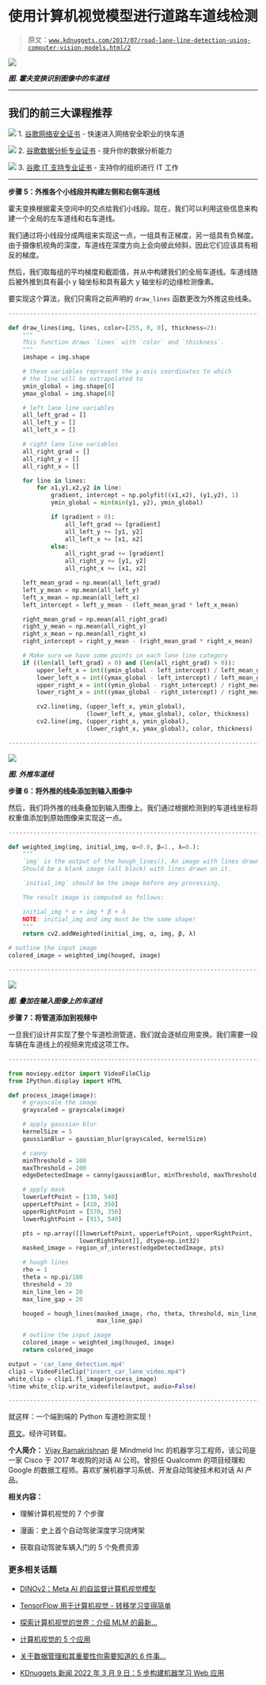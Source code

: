 # 使用计算机视觉模型进行道路车道线检测

> 原文：[`www.kdnuggets.com/2017/07/road-lane-line-detection-using-computer-vision-models.html/2`](https://www.kdnuggets.com/2017/07/road-lane-line-detection-using-computer-vision-models.html/2)

![](img/ea9c916ec7097bd41c50b754c209edfd.png)

***图. 霍夫变换识别图像中的车道线***

* * *

## 我们的前三大课程推荐

![](img/0244c01ba9267c002ef39d4907e0b8fb.png) 1\. [谷歌网络安全证书](https://www.kdnuggets.com/google-cybersecurity) - 快速进入网络安全职业的快车道

![](img/e225c49c3c91745821c8c0368bf04711.png) 2\. [谷歌数据分析专业证书](https://www.kdnuggets.com/google-data-analytics) - 提升你的数据分析能力

![](img/0244c01ba9267c002ef39d4907e0b8fb.png) 3\. [谷歌 IT 支持专业证书](https://www.kdnuggets.com/google-itsupport) - 支持你的组织进行 IT 工作

* * *

**步骤 5：外推各个小线段并构建左侧和右侧车道线**

霍夫变换根据霍夫空间中的交点给我们小线段。现在，我们可以利用这些信息来构建一个全局的左车道线和右车道线。

我们通过将小线段分成两组来实现这一点，一组具有正梯度，另一组具有负梯度。由于摄像机视角的深度，车道线在深度方向上会向彼此倾斜，因此它们应该具有相反的梯度。

然后，我们取每组的平均梯度和截距值，并从中构建我们的全局车道线。车道线随后被外推到具有最小 y 轴坐标和具有最大 y 轴坐标的边缘检测像素。

要实现这个算法，我们只需将之前声明的 `draw_lines` 函数更改为外推这些线条。

```py
---------------------------------------------------------------------------
```

```py
def draw_lines(img, lines, color=[255, 0, 0], thickness=2):
    """
    This function draws `lines` with `color` and `thickness`.    
    """
    imshape = img.shape

    # these variables represent the y-axis coordinates to which 
    # the line will be extrapolated to
    ymin_global = img.shape[0]
    ymax_global = img.shape[0]

    # left lane line variables
    all_left_grad = []
    all_left_y = []
    all_left_x = []

    # right lane line variables
    all_right_grad = []
    all_right_y = []
    all_right_x = []

    for line in lines:
        for x1,y1,x2,y2 in line:
            gradient, intercept = np.polyfit((x1,x2), (y1,y2), 1)
            ymin_global = min(min(y1, y2), ymin_global)

            if (gradient > 0):
                all_left_grad += [gradient]
                all_left_y += [y1, y2]
                all_left_x += [x1, x2]
            else:
                all_right_grad += [gradient]
                all_right_y += [y1, y2]
                all_right_x += [x1, x2]

    left_mean_grad = np.mean(all_left_grad)
    left_y_mean = np.mean(all_left_y)
    left_x_mean = np.mean(all_left_x)
    left_intercept = left_y_mean - (left_mean_grad * left_x_mean)

    right_mean_grad = np.mean(all_right_grad)
    right_y_mean = np.mean(all_right_y)
    right_x_mean = np.mean(all_right_x)
    right_intercept = right_y_mean - (right_mean_grad * right_x_mean)

    # Make sure we have some points in each lane line category
    if ((len(all_left_grad) > 0) and (len(all_right_grad) > 0)):
        upper_left_x = int((ymin_global - left_intercept) / left_mean_grad)
        lower_left_x = int((ymax_global - left_intercept) / left_mean_grad)
        upper_right_x = int((ymin_global - right_intercept) / right_mean_grad)
        lower_right_x = int((ymax_global - right_intercept) / right_mean_grad)

        cv2.line(img, (upper_left_x, ymin_global), 
                      (lower_left_x, ymax_global), color, thickness)
        cv2.line(img, (upper_right_x, ymin_global), 
                      (lower_right_x, ymax_global), color, thickness)

```

```py
---------------------------------------------------------------------------
```

![](img/16dc937a2130155cb07452636d69d1b1.png)

***图. 外推车道线***

**步骤 6：将外推的线条添加到输入图像中**

然后，我们将外推的线条叠加到输入图像上。我们通过根据检测到的车道线坐标将权重值添加到原始图像来实现这一点。

```py
---------------------------------------------------------------------------
```

```py
def weighted_img(img, initial_img, α=0.8, β=1., λ=0.):
    """
    `img` is the output of the hough_lines(), An image with lines drawn on it.
    Should be a blank image (all black) with lines drawn on it.

    `initial_img` should be the image before any processing.

    The result image is computed as follows:

    initial_img * α + img * β + λ
    NOTE: initial_img and img must be the same shape!
    """
    return cv2.addWeighted(initial_img, α, img, β, λ)

# outline the input image
colored_image = weighted_img(houged, image)

```

```py
---------------------------------------------------------------------------
```

![](img/33819c112302ac07f6491d7a0c59d324.png)

***图. 叠加在输入图像上的车道线***

**步骤 7：将管道添加到视频中**

一旦我们设计并实现了整个车道检测管道，我们就会逐帧应用变换。我们需要一段车辆在车道线上的视频来完成这项工作。

```py
---------------------------------------------------------------------------
```

```py
from moviepy.editor import VideoFileClip
from IPython.display import HTML

def process_image(image):
    # grayscale the image
    grayscaled = grayscale(image)

    # apply gaussian blur
    kernelSize = 5
    gaussianBlur = gaussian_blur(grayscaled, kernelSize)

    # canny
    minThreshold = 100
    maxThreshold = 200
    edgeDetectedImage = canny(gaussianBlur, minThreshold, maxThreshold)

    # apply mask
    lowerLeftPoint = [130, 540]
    upperLeftPoint = [410, 350]
    upperRightPoint = [570, 350]
    lowerRightPoint = [915, 540]

    pts = np.array([[lowerLeftPoint, upperLeftPoint, upperRightPoint, 
                    lowerRightPoint]], dtype=np.int32)
    masked_image = region_of_interest(edgeDetectedImage, pts)

    # hough lines
    rho = 1
    theta = np.pi/180
    threshold = 30
    min_line_len = 20 
    max_line_gap = 20

    houged = hough_lines(masked_image, rho, theta, threshold, min_line_len, 
                         max_line_gap)

    # outline the input image
    colored_image = weighted_img(houged, image)
    return colored_image

output = 'car_lane_detection.mp4'
clip1 = VideoFileClip("insert_car_lane_video.mp4")
white_clip = clip1.fl_image(process_image)
%time white_clip.write_videofile(output, audio=False)

```

```py
---------------------------------------------------------------------------
```

就这样：一个端到端的 Python 车道检测实现！

[原文](https://github.com/vijay120/KDNuggets/blob/master/2016-12-04-detecting-car-lane-lines-using-computer-vision.md)。经许可转载。

**个人简介：** [Vijay Ramakrishnan](https://www.linkedin.com/in/viramakrishnan/) 是 Mindmeld Inc 的机器学习工程师，该公司是一家 Cisco 于 2017 年收购的对话 AI 公司。曾担任 Qualcomm 的项目经理和 Google 的数据工程师。喜欢扩展机器学习系统、开发自动驾驶技术和对话 AI 产品。

**相关内容：**

+   理解计算机视觉的 7 个步骤

+   漫画：史上首个自动驾驶深度学习烧烤架

+   获取自动驾驶车辆入门的 5 个免费资源

### 更多相关话题

+   [DINOv2：Meta AI 的自监督计算机视觉模型](https://www.kdnuggets.com/2023/05/dinov2-selfsupervised-computer-vision-models-meta-ai.html)

+   [TensorFlow 用于计算机视觉 - 转移学习变得简单](https://www.kdnuggets.com/2022/01/tensorflow-computer-vision-transfer-learning-made-easy.html)

+   [探索计算机视觉的世界：介绍 MLM 的最新…](https://www.kdnuggets.com/2024/01/mlm-discover-the-world-of-computer-vision-ebook)

+   [计算机视觉的 5 个应用](https://www.kdnuggets.com/2022/03/5-applications-computer-vision.html)

+   [关于数据管理和其重要性你需要知道的 6 件事…](https://www.kdnuggets.com/2022/05/6-things-need-know-data-management-matters-computer-vision.html)

+   [KDnuggets 新闻 2022 年 3 月 9 日：5 步构建机器学习 Web 应用](https://www.kdnuggets.com/2022/n10.html)
